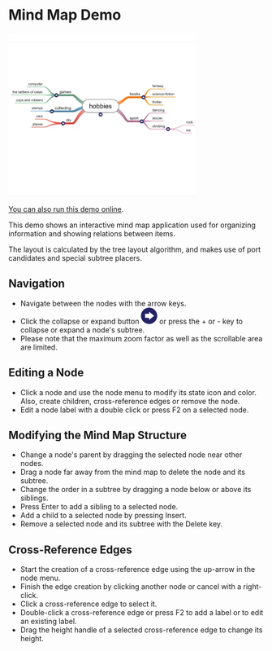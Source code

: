 <!--
 //////////////////////////////////////////////////////////////////////////////
 // @license
 // This file is part of yFiles for HTML.
 // Use is subject to license terms.
 //
 // Copyright (c) by yWorks GmbH, Vor dem Kreuzberg 28,
 // 72070 Tuebingen, Germany. All rights reserved.
 //
 //////////////////////////////////////////////////////////////////////////////
-->
# Mind Map Demo

<img src="../../../doc/demo-thumbnails/mindmap-editor.webp" alt="demo-thumbnail" height="320"/>

[You can also run this demo online](https://www.yfiles.com/demos/showcase/mindmap/).

This demo shows an interactive mind map application used for organizing information and showing relations between items.

The layout is calculated by the tree layout algorithm, and makes use of port candidates and special subtree placers.

## Navigation

- Navigate between the nodes with the arrow keys.
- Click the collapse or expand button ![](resources/icons/arrow-right.svg) or press the + or \- key to collapse or expand a node's subtree.
- Please note that the maximum zoom factor as well as the scrollable area are limited.

## Editing a Node

- Click a node and use the node menu to modify its state icon and color. Also, create children, cross-reference edges or remove the node.
- Edit a node label with a double click or press F2 on a selected node.

## Modifying the Mind Map Structure

- Change a node's parent by dragging the selected node near other nodes.
- Drag a node far away from the mind map to delete the node and its subtree.
- Change the order in a subtree by dragging a node below or above its siblings.
- Press Enter to add a sibling to a selected node.
- Add a child to a selected node by pressing Insert.
- Remove a selected node and its subtree with the Delete key.

## Cross-Reference Edges

- Start the creation of a cross-reference edge using the up-arrow in the node menu.
- Finish the edge creation by clicking another node or cancel with a right-click.
- Click a cross-reference edge to select it.
- Double-click a cross-reference edge or press F2 to add a label or to edit an existing label.
- Drag the height handle of a selected cross-reference edge to change its height.
